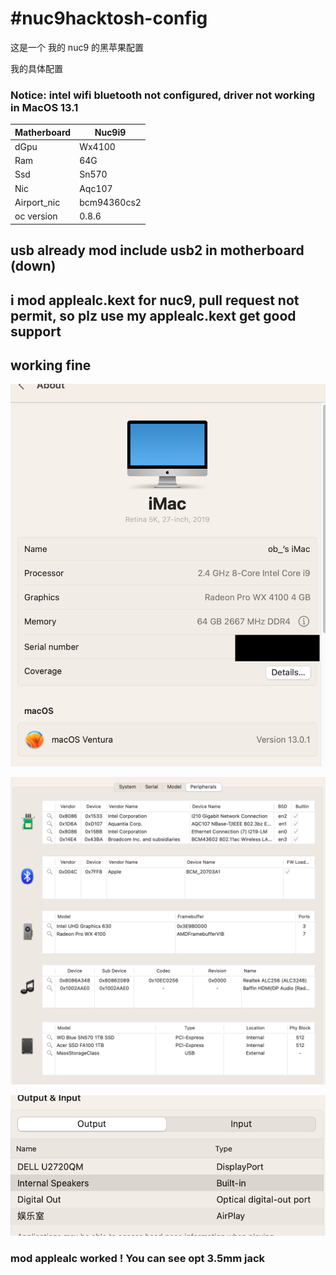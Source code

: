 # #nuc9hacktosh-config

这是一个 我的 nuc9 的黑苹果配置

我的具体配置

### Notice: intel wifi bluetooth not configured, driver not working in MacOS 13.1

| Matherboard | Nuc9i9      |
| ----------- | ----------- |
| dGpu        | Wx4100      |
| Ram         | 64G         |
| Ssd         | Sn570       |
| Nic         | Aqc107      |
| Airport_nic | bcm94360cs2 |
| oc version  | 0.8.6       |

## usb already mod include usb2 in motherboard (down)

## i mod applealc.kext for nuc9, pull request not permit, so plz use my applealc.kext get good support

## working fine

![](https://github.com/littlesum/nuc9hacktosh-config/blob/main/pic/Screenshot%202022-11-21%20at%2011.08.01.png?raw=true)

![](https://github.com/littlesum/nuc9hacktosh-config/blob/main/pic/Screenshot%202022-11-21%20at%2011.09.45.png?raw=true)

![](https://github.com/littlesum/nuc9hacktosh-config/blob/main/pic/Screenshot%202022-11-21%20at%2011.10.12.png?raw=true)

### mod applealc worked ! You can see opt 3.5mm jack
